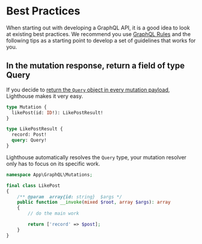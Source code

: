 # Best Practices

When starting out with developing a GraphQL API, it is a good idea to look at existing best practices.
We recommend you use [GraphQL Rules](https://github.com/graphql-rules/graphql-rules/blob/master/docs/rules/README.md) and the following tips as a starting point
to develop a set of guidelines that works for you.

## In the mutation response, return a field of type Query

If you decide to [return the `Query` object in every mutation payload](https://github.com/graphql-rules/graphql-rules/blob/master/docs/rules/06-mutations/mutation-payload-query.md),
Lighthouse makes it very easy.

```graphql
type Mutation {
  likePost(id: ID!): LikePostResult!
}

type LikePostResult {
  record: Post!
  query: Query!
}
```

Lighthouse automatically resolves the `Query` type, your mutation resolver only has to focus on its specific work.

```php
namespace App\GraphQL\Mutations;

final class LikePost
{
    /** @param  array{id: string}  $args */
    public function __invoke(mixed $root, array $args): array
    {
        // do the main work

        return ['record' => $post];
    }
}
```
